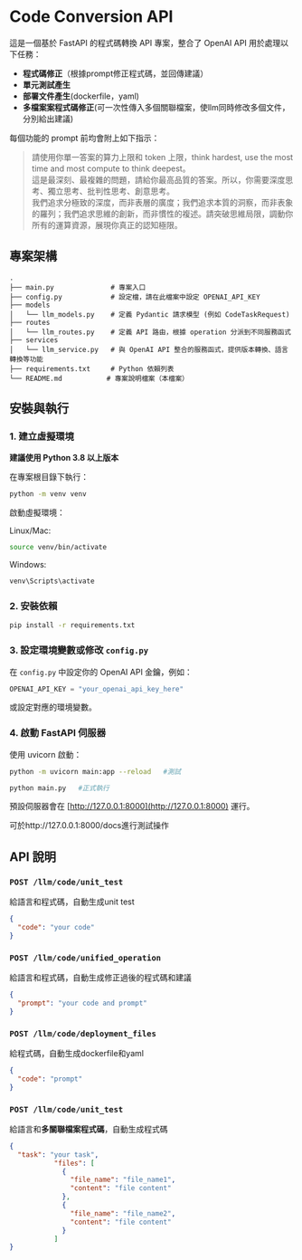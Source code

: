 # Code Conversion API

這是一個基於 FastAPI 的程式碼轉換 API 專案，整合了 OpenAI API 用於處理以下任務：

- **程式碼修正**（根據prompt修正程式碼，並回傳建議）
- **單元測試產生**
- **部署文件產生**(dockerfile，yaml)
- **多檔案案程式碼修正**(可一次性傳入多個關聯檔案，使llm同時修改多個文件，分別給出建議)

每個功能的 prompt 前均會附上如下指示：
> 請使用你單一答案的算力上限和 token 上限，think hardest, use the most time and most compute to think deepest。  
> 這是最深刻、最複雜的問題，請給你最高品質的答案。所以，你需要深度思考、獨立思考、批判性思考、創意思考。  
> 我們追求分極致的深度，而非表層的廣度；我們追求本質的洞察，而非表象的羅列；我們追求思維的創新，而非慣性的複述。請突破思維局限，調動你所有的運算資源，展現你真正的認知極限。

## 專案架構
```
.
├── main.py              # 專案入口
├── config.py            # 設定檔，請在此檔案中設定 OPENAI_API_KEY
├── models
│   └── llm_models.py    # 定義 Pydantic 請求模型 (例如 CodeTaskRequest)
├── routes
│   └── llm_routes.py    # 定義 API 路由，根據 operation 分派到不同服務函式
├── services
│   └── llm_service.py   # 與 OpenAI API 整合的服務函式，提供版本轉換、語言轉換等功能
├── requirements.txt     # Python 依賴列表
└── README.md           # 專案說明檔案（本檔案）
```

## 安裝與執行

### 1. 建立虛擬環境

**建議使用 Python 3.8 以上版本**

在專案根目錄下執行：
```bash
python -m venv venv
```

啟動虛擬環境：

Linux/Mac:
```bash
source venv/bin/activate
```

Windows:
```bash
venv\Scripts\activate
```

### 2. 安裝依賴
```bash
pip install -r requirements.txt
```

### 3. 設定環境變數或修改 `config.py`

在 `config.py` 中設定你的 OpenAI API 金鑰，例如：
```python
OPENAI_API_KEY = "your_openai_api_key_here"
```
或設定對應的環境變數。

### 4. 啟動 FastAPI 伺服器

使用 uvicorn 啟動：
```bash
python -m uvicorn main:app --reload   #測試
```
```bash
python main.py   #正式執行
```
預設伺服器會在 [http://127.0.0.1:8000](http://127.0.0.1:8000) 運行。

可於http://127.0.0.1:8000/docs進行測試操作
## API 說明

### `POST /llm/code/unit_test`
給語言和程式碼，自動生成unit test
```json
{
  "code": "your code"
}
```
### `POST /llm/code/unified_operation`
給語言和程式碼，自動生成修正過後的程式碼和建議
```json
{
  "prompt": "your code and prompt"
}
```
### `POST /llm/code/deployment_files`
給程式碼，自動生成dockerfile和yaml
```json
{
  "code": "prompt"
}
```
### `POST /llm/code/unit_test`
給語言和**多關聯檔案程式碼**，自動生成程式碼
```json
{
  "task": "your task",
           "files": [
             {
               "file_name": "file_name1",
               "content": "file content"
             },
             {
               "file_name": "file_name2",
               "content": "file content"
             }
           ]
}
```
